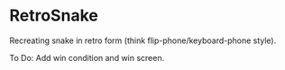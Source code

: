 # RetroSnake
Recreating snake in retro form (think flip-phone/keyboard-phone style). 

To Do:
Add win condition and win screen.
